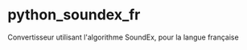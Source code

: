 python_soundex_fr
=================

Convertisseur utilisant l'algorithme SoundEx, pour la langue française

